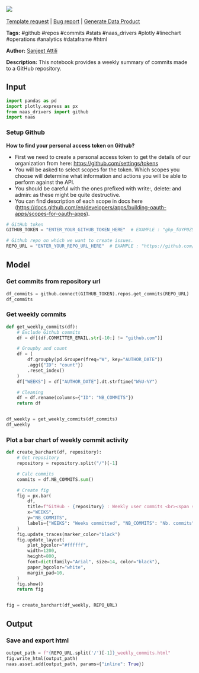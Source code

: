 <a href="https://app.naas.ai/user-redirect/naas/downloader?url=https://raw.githubusercontent.com/jupyter-naas/awesome-notebooks/master/GitHub/GitHub_Get_weekly_commits_from_repository.ipynb" target="_parent"><img src="https://naasai-public.s3.eu-west-3.amazonaws.com/open_in_naas.svg"/></a><br><br><a href="https://github.com/jupyter-naas/awesome-notebooks/issues/new?assignees=&labels=&template=template-request.md&title=Tool+-+Action+of+the+notebook+">Template request</a> | <a href="https://github.com/jupyter-naas/awesome-notebooks/issues/new?assignees=&labels=bug&template=bug_report.md&title=GitHub+-+Get+weekly+commits+from+repository:+Error+short+description">Bug report</a> | <a href="https://app.naas.ai/user-redirect/naas/downloader?url=https://raw.githubusercontent.com/jupyter-naas/awesome-notebooks/master/Naas/Naas_Start_data_product.ipynb" target="_parent">Generate Data Product</a>

**Tags:** #github #repos #commits #stats #naas_drivers #plotly #linechart #operations #analytics #dataframe #html

**Author:** [Sanjeet Attili](https://www.linkedin.com/in/sanjeet-attili-760bab190/)

**Description:** This notebook provides a weekly summary of commits made to a GitHub repository.

## Input


```python
import pandas as pd
import plotly.express as px
from naas_drivers import github
import naas
```

### Setup Github
**How to find your personal access token on Github?**

- First we need to create a personal access token to get the details of our organization from here: https://github.com/settings/tokens
- You will be asked to select scopes for the token. Which scopes you choose will determine what information and actions you will be able to perform against the API.
- You should be careful with the ones prefixed with write:, delete: and admin: as these might be quite destructive.
- You can find description of each scope in docs here (https://docs.github.com/en/developers/apps/building-oauth-apps/scopes-for-oauth-apps).


```python
# GitHub token
GITHUB_TOKEN = "ENTER_YOUR_GITHUB_TOKEN_HERE"  # EXAMPLE : "ghp_fUYP0Z5i29AG4ggX8owctGnHU**********"

# Github repo on which we want to create issues.
REPO_URL = "ENTER_YOUR_REPO_URL_HERE"  # EXAMPLE : "https://github.com/jupyter-naas/awesome-notebooks/"
```

## Model

### Get commits from repository url


```python
df_commits = github.connect(GITHUB_TOKEN).repos.get_commits(REPO_URL)
df_commits
```

### Get weekly commits


```python
def get_weekly_commits(df):
    # Exclude Github commits
    df = df[(df.COMMITTER_EMAIL.str[-10:] != "github.com")]

    # Groupby and count
    df = (
        df.groupby(pd.Grouper(freq="W", key="AUTHOR_DATE"))
        .agg({"ID": "count"})
        .reset_index()
    )
    df["WEEKS"] = df["AUTHOR_DATE"].dt.strftime("W%U-%Y")

    # Cleaning
    df = df.rename(columns={"ID": "NB_COMMITS"})
    return df


df_weekly = get_weekly_commits(df_commits)
df_weekly
```

### Plot a bar chart of weekly commit activity


```python
def create_barchart(df, repository):
    # Get repository
    repository = repository.split("/")[-1]

    # Calc commits
    commits = df.NB_COMMITS.sum()

    # Create fig
    fig = px.bar(
        df,
        title=f"GitHub - {repository} : Weekly user commits <br><span style='font-size: 13px;'>Total commits: {commits}</span>",
        x="WEEKS",
        y="NB_COMMITS",
        labels={"WEEKS": "Weeks committed", "NB_COMMITS": "Nb. commits"},
    )
    fig.update_traces(marker_color="black")
    fig.update_layout(
        plot_bgcolor="#ffffff",
        width=1200,
        height=800,
        font=dict(family="Arial", size=14, color="black"),
        paper_bgcolor="white",
        margin_pad=10,
    )
    fig.show()
    return fig


fig = create_barchart(df_weekly, REPO_URL)
```

## Output

### Save and export html


```python
output_path = f"{REPO_URL.split('/')[-1]}_weekly_commits.html"
fig.write_html(output_path)
naas.asset.add(output_path, params={"inline": True})
```


```python

```
